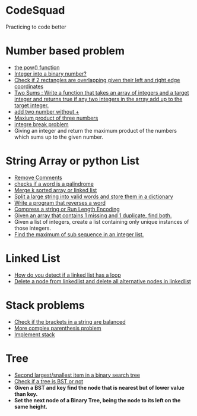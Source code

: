 # CodeSquad
Practicing to code better

# Number based problem
- [the pow() function](/Microsoft/pow(x_n).ipynb)
- [Integer into a binary number?](/Microsoft/inttobin.ipynb)
- [Check if 2 rectangles are overlapping given their left and right edge coordinates](/Microsoft/rectoverlap.ipynb  )
- [Two Sums : Write a function that takes an array of integers and a target integer and returns true if any two integers in the array add up to the target integer.](/Microsoft/TwoSum.ipynb)  
- [add two number without +](/Microsoft/SumofTwoIntegers.ipynb) 
- [Maxium product of three numbers](/Microsoft/MaximumProductofThreeNumbers.ipynb) 
- [integre break problem](/Microsoft/intbreak.ipynb) 
- Giving an integer and return the maximum product of the numbers which sums up to the given number.


# String Array or python List
- [Remove Comments](/Microsoft/remove%20comments.ipynb)
- [checks if a word is a palindrome](/Microsoft/Simple%20Palindrome.ipynb)
- [Merge k sorted array or linked list](/Microsoft/merge.ipynb)
- [Split a large string into valid words and store them in a dictionary](/Microsoft/WordBreak.ipynb)
- [Write a program that reverses a word](/Microsoft/ReverseSTR.ipynb)
- [Compress a string or Run Length Encoding](/Microsoft/Compressstr.ipynb)
- [Given an array that contains 1 missing and 1 duplicate, find both.](/Microsoft/inttobin.ipynb)  
- Given a list of integers, create a list containing only unique instances of those integers.  
- [Find the maximum of sub sequence in an integer list.](/Microsoft/LIS.ipynb) 

# Linked List
- [How do you detect if a linked list has a loop](/Microsoft/cyclelinkedlist.ipynb) 
- [Delete a node from linkedlist and delete all alternative nodes in linkedlist](/Microsoft/DelNode.ipynb) 

# Stack problems
- [Check if the brackets in a string are balanced](/Microsoft/validpar.ipynb)
- [More complex parenthesis problem](/Microsoft/Validparstr.ipynb)
- [Implement stack](/Microsoft/Stack.ipynb) 

# Tree
- [Second largest/snallest item in a binary search tree](/Microsoft/secLargeMinBST.ipynb) 
- [Check if a tree is BST or not](/Microsoft/BST.ipynb  )
- **Given a BST and key find the node that is nearest but of lower value than key.** 
- **Set the next node of a Binary Tree, being the node to its left on the same height.**  


 


